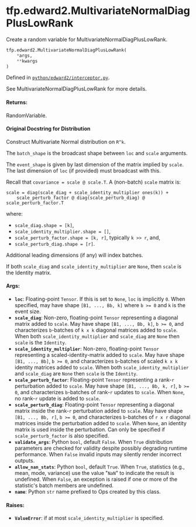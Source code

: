 <div itemscope itemtype="http://developers.google.com/ReferenceObject">
<meta itemprop="name" content="tfp.edward2.MultivariateNormalDiagPlusLowRank" />
<meta itemprop="path" content="Stable" />
</div>

# tfp.edward2.MultivariateNormalDiagPlusLowRank

Create a random variable for MultivariateNormalDiagPlusLowRank.

``` python
tfp.edward2.MultivariateNormalDiagPlusLowRank(
    *args,
    **kwargs
)
```



Defined in [`python/edward2/interceptor.py`](https://github.com/tensorflow/probability/tree/master/tensorflow_probability/python/edward2/interceptor.py).

<!-- Placeholder for "Used in" -->

See MultivariateNormalDiagPlusLowRank for more details.

#### Returns:
RandomVariable.


#### Original Docstring for Distribution

Construct Multivariate Normal distribution on `R^k`.

The `batch_shape` is the broadcast shape between `loc` and `scale`
arguments.

The `event_shape` is given by last dimension of the matrix implied by
`scale`. The last dimension of `loc` (if provided) must broadcast with this.

Recall that `covariance = scale @ scale.T`. A (non-batch) `scale` matrix is:

```none
scale = diag(scale_diag + scale_identity_multiplier ones(k)) +
    scale_perturb_factor @ diag(scale_perturb_diag) @ scale_perturb_factor.T
```

where:

* `scale_diag.shape = [k]`,
* `scale_identity_multiplier.shape = []`,
* `scale_perturb_factor.shape = [k, r]`, typically `k >> r`, and,
* `scale_perturb_diag.shape = [r]`.

Additional leading dimensions (if any) will index batches.

If both `scale_diag` and `scale_identity_multiplier` are `None`, then
`scale` is the Identity matrix.

#### Args:

* <b>`loc`</b>: Floating-point `Tensor`. If this is set to `None`, `loc` is
  implicitly `0`. When specified, may have shape `[B1, ..., Bb, k]` where
  `b >= 0` and `k` is the event size.
* <b>`scale_diag`</b>: Non-zero, floating-point `Tensor` representing a diagonal
  matrix added to `scale`. May have shape `[B1, ..., Bb, k]`, `b >= 0`,
  and characterizes `b`-batches of `k x k` diagonal matrices added to
  `scale`. When both `scale_identity_multiplier` and `scale_diag` are
  `None` then `scale` is the `Identity`.
* <b>`scale_identity_multiplier`</b>: Non-zero, floating-point `Tensor` representing
  a scaled-identity-matrix added to `scale`. May have shape
  `[B1, ..., Bb]`, `b >= 0`, and characterizes `b`-batches of scaled
  `k x k` identity matrices added to `scale`. When both
  `scale_identity_multiplier` and `scale_diag` are `None` then `scale` is
  the `Identity`.
* <b>`scale_perturb_factor`</b>: Floating-point `Tensor` representing a rank-`r`
  perturbation added to `scale`. May have shape `[B1, ..., Bb, k, r]`,
  `b >= 0`, and characterizes `b`-batches of rank-`r` updates to `scale`.
  When `None`, no rank-`r` update is added to `scale`.
* <b>`scale_perturb_diag`</b>: Floating-point `Tensor` representing a diagonal matrix
  inside the rank-`r` perturbation added to `scale`. May have shape
  `[B1, ..., Bb, r]`, `b >= 0`, and characterizes `b`-batches of `r x r`
  diagonal matrices inside the perturbation added to `scale`. When
  `None`, an identity matrix is used inside the perturbation. Can only be
  specified if `scale_perturb_factor` is also specified.
* <b>`validate_args`</b>: Python `bool`, default `False`. When `True` distribution
  parameters are checked for validity despite possibly degrading runtime
  performance. When `False` invalid inputs may silently render incorrect
  outputs.
* <b>`allow_nan_stats`</b>: Python `bool`, default `True`. When `True`,
  statistics (e.g., mean, mode, variance) use the value "`NaN`" to
  indicate the result is undefined. When `False`, an exception is raised
  if one or more of the statistic's batch members are undefined.
* <b>`name`</b>: Python `str` name prefixed to Ops created by this class.


#### Raises:

* <b>`ValueError`</b>: if at most `scale_identity_multiplier` is specified.